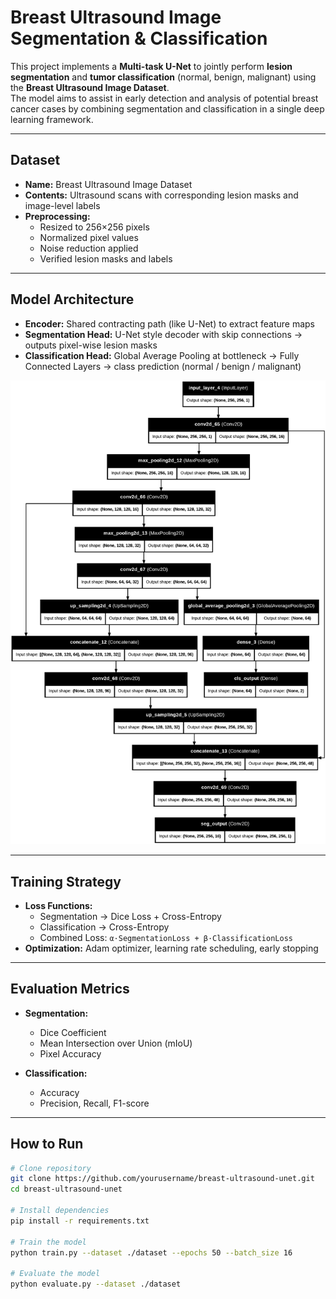 # Breast Ultrasound Image Segmentation & Classification

This project implements a **Multi-task U-Net** to jointly perform **lesion segmentation** and **tumor classification** (normal, benign, malignant) using the **Breast Ultrasound Image Dataset**.  
The model aims to assist in early detection and analysis of potential breast cancer cases by combining segmentation and classification in a single deep learning framework.

---

## Dataset
- **Name:** Breast Ultrasound Image Dataset  
- **Contents:** Ultrasound scans with corresponding lesion masks and image-level labels  
- **Preprocessing:**
  - Resized to 256×256 pixels  
  - Normalized pixel values  
  - Noise reduction applied  
  - Verified lesion masks and labels  

---

## Model Architecture
- **Encoder:** Shared contracting path (like U-Net) to extract feature maps  
- **Segmentation Head:** U-Net style decoder with skip connections → outputs pixel-wise lesion masks  
- **Classification Head:** Global Average Pooling at bottleneck → Fully Connected Layers → class prediction (normal / benign / malignant)  

<p align="center">
  <img src="build_multi_output_unet.png" alt="Multi-task U-Net Architecture" width="600"/>
</p>


---

## Training Strategy
- **Loss Functions:**
  - Segmentation → Dice Loss + Cross-Entropy  
  - Classification → Cross-Entropy  
  - Combined Loss: `α·SegmentationLoss + β·ClassificationLoss`  
- **Optimization:** Adam optimizer, learning rate scheduling, early stopping  

---

## Evaluation Metrics
- **Segmentation:**  
  - Dice Coefficient  
  - Mean Intersection over Union (mIoU)  
  - Pixel Accuracy  

- **Classification:**  
  - Accuracy  
  - Precision, Recall, F1-score  

---

## How to Run
```bash
# Clone repository
git clone https://github.com/yourusername/breast-ultrasound-unet.git
cd breast-ultrasound-unet

# Install dependencies
pip install -r requirements.txt

# Train the model
python train.py --dataset ./dataset --epochs 50 --batch_size 16

# Evaluate the model
python evaluate.py --dataset ./dataset
